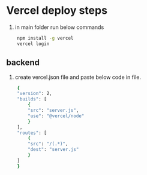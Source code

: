 # Vercel deploy steps
1. in main folder run below commands
```bash
    npm install -g vercel
    vercel login
```
## backend
1. create vercel.json file and paste below code in file.
```bash
    {
    "version": 2,
    "builds": [
        {
        "src": "server.js",
        "use": "@vercel/node"
        }
    ],
    "routes": [
        {
        "src": "/(.*)",
        "dest": "server.js"
        }
    ]
    }
```
